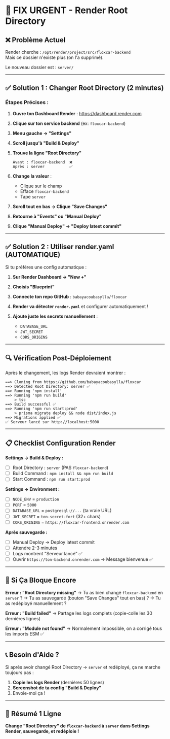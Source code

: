 # 🚨 FIX URGENT - Render Root Directory

## ❌ Problème Actuel

Render cherche : `/opt/render/project/src/floxcar-backend`  
Mais ce dossier n'existe plus (on l'a supprimé).

Le nouveau dossier est : `server/`

---

## ✅ Solution 1 : Changer Root Directory (2 minutes)

### Étapes Précises :

1. **Ouvre ton Dashboard Render** : https://dashboard.render.com

2. **Clique sur ton service backend** (ex: `floxcar-backend`)

3. **Menu gauche → "Settings"**

4. **Scroll jusqu'à "Build & Deploy"**

5. **Trouve la ligne "Root Directory"**
   ```
   Avant : floxcar-backend  ❌
   Après : server           ✅
   ```

6. **Change la valeur** :
   - Clique sur le champ
   - Efface `floxcar-backend`
   - Tape `server`

7. **Scroll tout en bas → Clique "Save Changes"**

8. **Retourne à "Events" ou "Manual Deploy"**

9. **Clique "Manual Deploy" → "Deploy latest commit"**

---

## ✅ Solution 2 : Utiliser render.yaml (AUTOMATIQUE)

Si tu préfères une config automatique :

1. **Sur Render Dashboard → "New +"**

2. **Choisis "Blueprint"**

3. **Connecte ton repo GitHub** : `babayacoubasylla/floxcar`

4. **Render va détecter `render.yaml`** et configurer automatiquement !

5. **Ajoute juste les secrets manuellement** :
   - `DATABASE_URL`
   - `JWT_SECRET`
   - `CORS_ORIGINS`

---

## 🔍 Vérification Post-Déploiement

Après le changement, les logs Render devraient montrer :

```
==> Cloning from https://github.com/babayacoubasylla/floxcar
==> Detected Root Directory: server ✅
==> Running 'npm install'
==> Running 'npm run build'
    > tsc
==> Build successful ✅
==> Running 'npm run start:prod'
    > prisma migrate deploy && node dist/index.js
==> Migrations applied ✅
✅ Serveur lancé sur http://localhost:5000
```

---

## 📋 Checklist Configuration Render

**Settings → Build & Deploy :**
- [ ] Root Directory : `server` (PAS `floxcar-backend`)
- [ ] Build Command : `npm install && npm run build`
- [ ] Start Command : `npm run start:prod`

**Settings → Environment :**
- [ ] `NODE_ENV` = `production`
- [ ] `PORT` = `5000`
- [ ] `DATABASE_URL` = `postgresql://...` (ta vraie URL)
- [ ] `JWT_SECRET` = `ton-secret-fort` (32+ chars)
- [ ] `CORS_ORIGINS` = `https://floxcar-frontend.onrender.com`

**Après sauvegarde :**
- [ ] Manual Deploy → Deploy latest commit
- [ ] Attendre 2-3 minutes
- [ ] Logs montrent "Serveur lancé" ✅
- [ ] Ouvrir `https://ton-backend.onrender.com` → Message bienvenue ✅

---

## 🐛 Si Ça Bloque Encore

**Erreur : "Root Directory missing"**
→ Tu as bien changé `floxcar-backend` en `server` ?
→ Tu as sauvegardé (bouton "Save Changes" tout en bas) ?
→ Tu as redéployé manuellement ?

**Erreur : "Build failed"**
→ Partage les logs complets (copie-colle les 30 dernières lignes)

**Erreur : "Module not found"**
→ Normalement impossible, on a corrigé tous les imports ESM ✅

---

## 📞 Besoin d'Aide ?

Si après avoir changé Root Directory → `server` et redéployé, ça ne marche toujours pas :

1. **Copie les logs Render** (dernières 50 lignes)
2. **Screenshot de ta config "Build & Deploy"**
3. Envoie-moi ça !

---

## 🎯 Résumé 1 Ligne

**Change "Root Directory" de `floxcar-backend` à `server` dans Settings Render, sauvegarde, et redéploie !**
